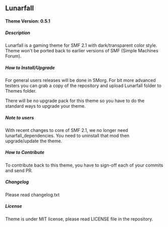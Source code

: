 ## Lunarfall

#### Theme Version: 0.5.1

##### Description
Lunarfall is a gaming theme for SMF 2.1 with dark/transparent color style. Theme won't be ported back to earlier versions of SMF (Simple Machines Forum).

##### How to Install/Upgrade
For general users releases will be done in SMorg. For bit more advanced testers you can grab a copy of the repository and upload Lunarfall folder to Themes folder.

There will be no upgrade pack for this theme so you have to do the standard ways to upgrade your theme.

##### Note to users
With recent changes to core of SMF 2.1, we no longer need lunarfall_dependencies. You need to uninstall that mod then upgrade/update the theme.

##### How to Contribute
To contribute back to this theme, you have to sign-off each of your commits and send PR.

##### Changelog
Please read changelog.txt

##### License
Theme is under MIT license, please read LICENSE file in the repository.